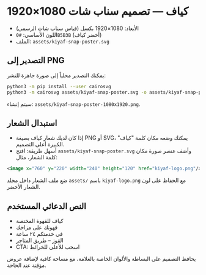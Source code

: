 # كياف — تصميم سناب شات 1080×1920

- الأبعاد: 1080×1920 بكسل (قياس سناب شات الرسمي)
- اللون الأساسي: `#0B5B3B` (أخضر كياف)
- الملف: `assets/kiyaf-snap-poster.svg`

## التصدير إلى PNG

يمكنك التصدير محلياً إلى صورة جاهزة للنشر:

```bash
python3 -m pip install --user cairosvg
python3 -m cairosvg assets/kiyaf-snap-poster.svg -o assets/kiyaf-snap-poster-1080x1920.png -W 1080 -H 1920
```

سيتم إنشاء: `assets/kiyaf-snap-poster-1080x1920.png`.

## استبدال الشعار

- إذا كان لديك شعار كياف بصيغة PNG أو SVG، يمكنك وضعه مكان كلمة "كياف" الكبيرة أعلى التصميم.
- أسهل طريقة: افتح `assets/kiyaf-snap-poster.svg` وأضف عنصر صورة مكان كلمة الشعار، مثال:

```svg
<image x="760" y="220" width="240" height="120" href="kiyaf-logo.png"/>
```

ضع ملف الشعار داخل مجلد `assets/` باسم `kiyaf-logo.png` مع الحفاظ على لون الشعار الأخضر.

## النص الدعائي المستخدم

- كياف للقهوة المختصة
- قهوتك على مزاجك
- في خدمتكم ٢٤ ساعة
- القوز – طريق المتاجر
- CTA: اسحب للأعلى للخرائط

يحافظ التصميم على البساطة والألوان الخاصة بالعلامة، مع مساحة كافية لإضافة عروض مؤقتة عند الحاجة.